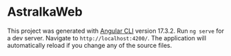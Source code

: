 # AstralkaWeb

This project was generated with [Angular CLI](https://github.com/angular/angular-cli) version 17.3.2.
Run `ng serve` for a dev server. Navigate to `http://localhost:4200/`. The application will automatically reload if you change any of the source files.
